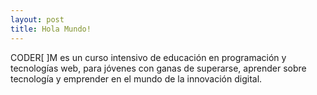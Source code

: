 ```yaml
---
layout: post
title: Hola Mundo!
---
```


CODER[ ]M es un curso intensivo de educación en programación y tecnologías web, para jóvenes con ganas de superarse, aprender sobre tecnología y emprender en el mundo de la innovación digital.
